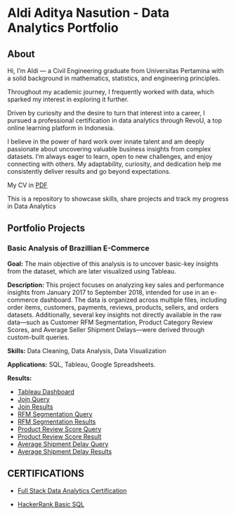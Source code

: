 # Aldi Aditya Nasution - Data Analytics Portfolio
## About
Hi, I’m Aldi — a Civil Engineering graduate from Universitas Pertamina with a solid background in mathematics, statistics, and engineering principles. 

Throughout my academic journey, I frequently worked with data, which sparked my interest in exploring it further. 

Driven by curiosity and the desire to turn that interest into a career, I pursued a professional certification in data analytics through RevoU, a top online learning platform in Indonesia.

I believe in the power of hard work over innate talent and am deeply passionate about uncovering valuable business insights from complex datasets. I’m always eager to learn, open to new challenges, and enjoy connecting with others. My adaptability, curiosity, and dedication help me consistently deliver results and go beyond expectations.

My CV in [PDF](https://github.com/aldiadityaanst/Data-Analytics-Portfolio/blob/main/projects/Resume_AldiAdityaNasution.pdf)

This is a repository to showcase skills, share projects and track my progress in Data Analytics
## Portfolio Projects
### Basic Analysis of Brazillian E-Commerce
**Goal:** The main objective of this analysis is to uncover basic-key insights from the dataset, which are later visualized using Tableau.

**Description:** This project focuses on analyzing key sales and performance insights from January 2017 to September 2018, intended for use in an e-commerce dashboard. The data is organized across multiple files, including order items, customers, payments, reviews, products, sellers, and orders datasets. Additionally, several key insights not directly available in the raw data—such as Customer RFM Segmentation, Product Category Review Scores, and Average Seller Shipment Delays—were derived through custom-built queries.

**Skills:** Data Cleaning, Data Analysis, Data Visualization

**Applications:** SQL, Tableau, Google Spreadsheets.

**Results:** 
- [Tableau Dashboard](https://public.tableau.com/views/BrazilianE-CommerceDashboard_17512777652710/OverviewDashboard?:language=en-GB&:sid=&:redirect=auth&:display_count=n&:origin=viz_share_link)
- [Join Query](https://aldiadityaanst.github.io/Data-Analytics-Portfolio/projects/join_duplicate_query.html)
- [Join Results](https://aldiadityaanst.github.io/Data-Analytics-Portfolio/projects/FINAL%20DATA.xlsx)
- [RFM Segmentation Query](https://aldiadityaanst.github.io/Data-Analytics-Portfolio/projects/customer_rfm.html)
- [RFM Segmentation Results](https://aldiadityaanst.github.io/Data-Analytics-Portfolio/projects/customer_rfm.html)
- [Product Review Score Query](https://aldiadityaanst.github.io/Data-Analytics-Portfolio/projects/product_category_score.html)
- [Product Review Score Result](https://docs.google.com/spreadsheets/d/1ArwjC95ZEY0t9JHOenbKGsU9CnDUfWRt32Pvc3foCkE/edit?usp=sharing)
- [Average Shipment Delay Query](https://aldiadityaanst.github.io/Data-Analytics-Portfolio/projects/avg_shipment_delay.html)
- [Average Shipment Delay Results](https://docs.google.com/spreadsheets/d/1slaP5UJ9w5vcJDjXsmkRxRkcCEjywEE3FrujcGJ7goY/edit?gid=1489341746#gid=1489341746)
## CERTIFICATIONS
- [Full Stack Data Analytics Certification](https://drive.google.com/file/d/1Yxg-A1tLBHX9NoCPJibPBYEBKAgiFEFA/view?usp=sharing)

- [HackerRank Basic SQL](https://www.hackerrank.com/certificates/29b54e37bde0)
